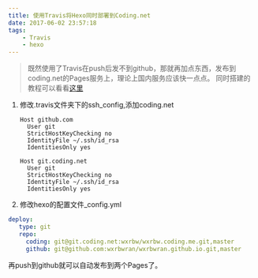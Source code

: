 ```yaml
---
title: 使用Travis将Hexo同时部署到Coding.net
date: 2017-06-02 23:57:18
tags:
    - Travis
    - hexo
---
```



> 既然使用了Travis在push后发不到github，那就再加点东西，发布到coding.net的Pages服务上，理论上国内服务应该快一点点。
>   同时搭建的教程可以看看[这里](http://www.ithome.com/html/win10/311572.htm)

1. 修改.travis文件夹下的ssh_config,添加coding.net
    ``` 
    Host github.com
      User git
      StrictHostKeyChecking no
      IdentityFile ~/.ssh/id_rsa
      IdentitiesOnly yes

    Host git.coding.net
      User git
      StrictHostKeyChecking no
      IdentityFile ~/.ssh/id_rsa
      IdentitiesOnly yes
    ```
2. 修改hexo的配置文件_config.yml
``` yml
deploy:
   type: git
   repo:
     coding: git@git.coding.net:wxrbw/wxrbw.coding.me.git,master
     github: git@github.com:wxrbwran/wxrbwran.github.io.git,master
```

再push到github就可以自动发布到两个Pages了。